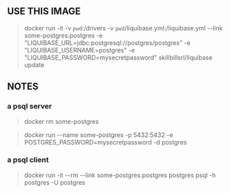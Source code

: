 ## USE THIS IMAGE

> docker run -it -v `pwd`:/drivers -v `pwd`/liquibase.yml:/liquibase.yml --link some-postgres:postgres -e "LIQUIBASE_URL=jdbc:postgresql://postgres/postgres" -e "LIQUIBASE_USERNAME=postgres" -e "LIQUIBASE_PASSWORD=mysecretpassword" skillbillsrl/liquibase update

## NOTES

### a psql server

> docker rm some-postgres

> docker run --name some-postgres -p 5432:5432 -e POSTGRES_PASSWORD=mysecretpassword -d postgres

### a psql client

> docker run -it --rm --link some-postgres:postgres postgres psql -h postgres -U postgres